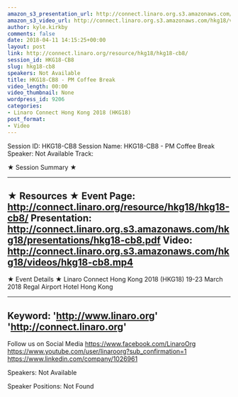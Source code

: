 ```yaml
---
amazon_s3_presentation_url: http://connect.linaro.org.s3.amazonaws.com/hkg18/presentations/hkg18-cb8.pdf
amazon_s3_video_url: http://connect.linaro.org.s3.amazonaws.com/hkg18/videos/hkg18-cb8.mp4
author: kyle.kirkby
comments: false
date: 2018-04-11 14:15:25+00:00
layout: post
link: http://connect.linaro.org/resource/hkg18/hkg18-cb8/
session_id: HKG18-CB8
slug: hkg18-cb8
speakers: Not Available
title: HKG18-CB8 - PM Coffee Break
video_length: 00:00
video_thumbnail: None
wordpress_id: 9206
categories:
- Linaro Connect Hong Kong 2018 (HKG18)
post_format:
- Video
---
```


Session ID: HKG18-CB8
Session Name: HKG18-CB8 - PM Coffee Break
Speaker: Not Available
Track: 


★ Session Summary ★

---------------------------------------------------
★ Resources ★
Event Page: http://connect.linaro.org/resource/hkg18/hkg18-cb8/
Presentation: http://connect.linaro.org.s3.amazonaws.com/hkg18/presentations/hkg18-cb8.pdf
Video: http://connect.linaro.org.s3.amazonaws.com/hkg18/videos/hkg18-cb8.mp4
 ---------------------------------------------------
★ Event Details ★
Linaro Connect Hong Kong 2018 (HKG18)
19-23 March 2018 
Regal Airport Hotel Hong Kong

---------------------------------------------------
Keyword: 
'http://www.linaro.org'
'http://connect.linaro.org'
---------------------------------------------------
Follow us on Social Media
https://www.facebook.com/LinaroOrg
https://www.youtube.com/user/linaroorg?sub_confirmation=1
https://www.linkedin.com/company/1026961

Speakers: Not Available

Speaker Positions: Not Found


